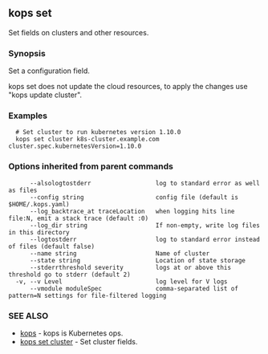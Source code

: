 
<!--- This file is automatically generated by make gen-cli-docs; changes should be made in the go CLI command code (under cmd/kops) -->

## kops set

Set fields on clusters and other resources.

### Synopsis


Set a configuration field. 

kops set does not update the cloud resources, to apply the changes use "kops update cluster".

### Examples

```
  # Set cluster to run kubernetes version 1.10.0
  kops set cluster k8s-cluster.example.com cluster.spec.kubernetesVersion=1.10.0
```

### Options inherited from parent commands

```
      --alsologtostderr                  log to standard error as well as files
      --config string                    config file (default is $HOME/.kops.yaml)
      --log_backtrace_at traceLocation   when logging hits line file:N, emit a stack trace (default :0)
      --log_dir string                   If non-empty, write log files in this directory
      --logtostderr                      log to standard error instead of files (default false)
      --name string                      Name of cluster
      --state string                     Location of state storage
      --stderrthreshold severity         logs at or above this threshold go to stderr (default 2)
  -v, --v Level                          log level for V logs
      --vmodule moduleSpec               comma-separated list of pattern=N settings for file-filtered logging
```

### SEE ALSO
* [kops](kops.md)	 - kops is Kubernetes ops.
* [kops set cluster](kops_set_cluster.md)	 - Set cluster fields.


